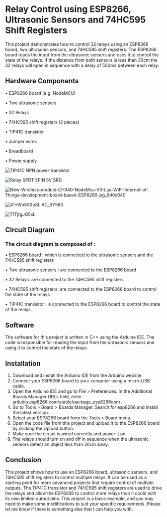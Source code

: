 # Relay Control using ESP8266, Ultrasonic Sensors and 74HC595 Shift Registers
This project demonstrates how to control 32 relays using an ESP8266 board, two ultrasonic sensors, and 74HC595 shift registers. The ESP8266 board reads the input from the ultrasonic sensors and uses it to control the state of the relays. If the distance from both sensors is less than 30cm the 32 relays will open in sequence with a delay of 500ms between each relay.


## Hardware Components
•	ESP8266 board (e.g. NodeMCU)

•	Two ultrasonic sensors

•	32 Relays

•	74HC595 shift registers (2 pieces)

•	TIP41C transistor

•	Jumper wires

•	Breadboard

•	Power supply

![TIP41C NPN power transistor](https://user-images.githubusercontent.com/92921252/212137819-77a344cf-2f9d-43d6-9bd6-fb69954eb055.jpg)

![Relay SPDT 5PIN 5V SRD](https://user-images.githubusercontent.com/92921252/212138035-25af53ff-beb2-4291-9f39-6b4a2a682a60.jpg)

![New-Wireless-module-CH340-NodeMcu-V3-Lua-WIFI-Internet-of-Things-development-board-based-ESP8266 jpg_640x640](https://user-images.githubusercontent.com/92921252/212138361-c485f0b8-0182-42f0-a286-a5fb7970d100.jpg)

![41+Wh80XpSL _AC_SY580_](https://user-images.githubusercontent.com/92921252/212138531-3c1142e5-426c-466c-adf9-2f4243848174.jpg)

![71TjtgJG5xL](https://user-images.githubusercontent.com/92921252/212138691-937ce501-e29f-44c2-b386-8113ba701f44.jpg)



## Circuit Diagram
### The circuit diagram is composed of :

•	ESP8266 board : which is connected to the ultrasonic sensors and the 74HC595 shift registers

•	Two ultrasonic sensors : are connected to the ESP8266 board

•	32 Relays: are connected to the 74HC595 shift registers

•	74HC595 shift registers: are connected to the ESP8266 board to control the state of the relays

•	TIP41C transistor : is connected to the ESP8266 board to control the state of the relays

## Software

The software for this project is written in C++ using the Arduino IDE. The code is responsible for reading the input from the ultrasonic sensors and using it to control the state of the relays.

## Installation
1.	Download and install the Arduino IDE from the Arduino website.
2.	Connect your ESP8266 board to your computer using a micro-USB cable.
3.	Open the Arduino IDE and go to File > Preferences. In the Additional Boards Manager URLs field, enter arduino.esp8266.com/stable/package_esp8266com .
4.	Go to Tools > Board > Boards Manager. Search for esp8266 and install the latest version.
5.	Select your ESP8266 board from the Tools > Board menu.
6.	Open the code file from this project and upload it to the ESP8266 board by clicking the Upload button.
7.	Make sure the circuit is wired correctly and power it on.
8.	The relays should turn on and off in sequence when the ultrasonic sensors detect an object less than 30cm away.

## Conclusion
This project shows how to use an ESP8266 board, ultrasonic sensors, and 74HC595 shift registers to control multiple relays. It can be used as a starting point for more advanced projects that require control of multiple outputs. The TIP41C transistor and 74HC595 shift registers are used to drive the relays and allow the ESP8266 to control more relays than it could with its own limited output pins. This project is a basic example, and you may need to make some modifications to suit your specific requirements.
Please let me know if there is something else that I can help you with.


